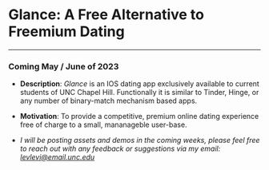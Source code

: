 # Glance: A Free Alternative to Freemium Dating
--- 
### Coming May / June of 2023

- **Description**: *Glance* is an IOS dating app exclusively available to current students of UNC Chapel Hill. Functionally it is similar to Tinder, Hinge, or any number of binary-match mechanism based apps.
- **Motivation**: To provide a competitive, premium online dating experience free of charge to a small, mananageble user-base.

- *I will be posting assets and demos in the coming weeks, please feel free to reach out with any feedback or suggestions via my email: levlevi@email.unc.edu*
